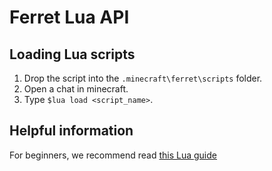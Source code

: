 # Ferret Lua API

## Loading Lua scripts <a href="#loading-lua-scripts" id="loading-lua-scripts"></a>

1. Drop the script into the `.minecraft\ferret\scripts` folder.
2. Open a chat in minecraft.
3. Type `$lua load <script_name>`.

## &#x20;Helpful information

For beginners, we recommend read [this Lua guide](http://tylerneylon.com/a/learn-lua/)
